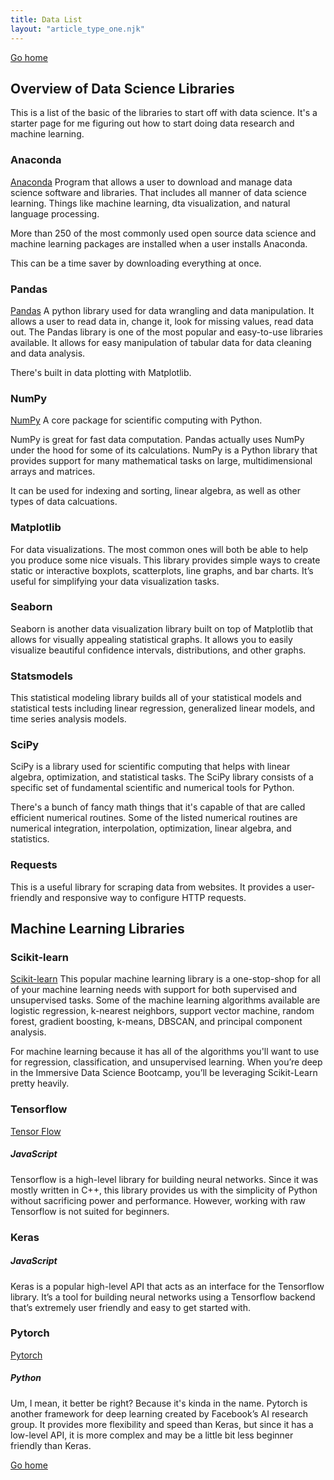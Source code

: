 ```yaml
---
title: Data List
layout: "article_type_one.njk"
---
```

[Go home](/index.html)
## Overview of Data Science Libraries

This is a list of the basic of the libraries to start off with data science. It's a starter page for me figuring out how to start doing data research and machine learning.

### Anaconda
[Anaconda](https://www.anaconda.com/)
Program that allows a user to download and manage data science software and libraries. That includes all manner of data science learning. Things like machine learning, dta visualization, and natural language processing.

More than 250 of the most commonly used open source data science and machine learning packages are installed when a user installs Anaconda. 

This can be a time saver by downloading everything at once.

### Pandas
[Pandas](https://pandas.pydata.org/)
A python library used for data wrangling and data manipulation. It allows a user to read data in, change it, look for missing values, read data out. The Pandas library is one of the most popular and easy-to-use libraries available. It allows for easy manipulation of tabular data for data cleaning and data analysis.

There's built in data plotting with Matplotlib.

### NumPy
[NumPy](https://numpy.org/)
A core package for scientific computing with Python.

NumPy is great for fast data computation. Pandas actually uses NumPy under the hood for some of its calculations. NumPy is a Python library that provides support for many mathematical tasks on large, multidimensional arrays and matrices.

It can be used for indexing and sorting, linear algebra, as well as other types of data calcuations.

### Matplotlib
For data visualizations. The most common ones will both be able to help you produce some nice visuals. This library provides simple ways to create static or interactive boxplots, scatterplots, line graphs, and bar charts. It’s useful for simplifying your data visualization tasks.

### Seaborn
Seaborn is another data visualization library built on top of Matplotlib that allows for visually appealing statistical graphs. It allows you to easily visualize beautiful confidence intervals, distributions, and other graphs.

### Statsmodels
This statistical modeling library builds all of your statistical models and statistical tests including linear regression, generalized linear models, and time series analysis models.

### SciPy
SciPy is a library used for scientific computing that helps with linear algebra, optimization, and statistical tasks. The SciPy library consists of a specific set of fundamental scientific and numerical tools for Python.

There's a bunch of fancy math things that it's capable of that are called efficient numerical routines. Some of the listed numerical routines are numerical integration, interpolation, optimization, linear algebra, and statistics.

### Requests
This is a useful library for scraping data from websites. It provides a user-friendly and responsive way to configure HTTP requests.

## Machine Learning Libraries

### Scikit-learn
[Scikit-learn](https://scikit-learn.org/stable/)
This popular machine learning library is a one-stop-shop for all of your machine learning needs with support for both supervised and unsupervised tasks. Some of the machine learning algorithms available are logistic regression, k-nearest neighbors, support vector machine, random forest, gradient boosting, k-means, DBSCAN, and principal component analysis.

For machine learning because it has all of the algorithms you'll want to use for regression, classification, and unsupervised learning. When you’re deep in the Immersive Data Science Bootcamp, you’ll be leveraging Scikit-Learn pretty heavily.

### Tensorflow
[Tensor Flow](https://www.tensorflow.org/)
##### JavaScript
Tensorflow is a high-level library for building neural networks. Since it was mostly written in C++, this library provides us with the simplicity of Python without sacrificing power and performance. However, working with raw Tensorflow is not suited for beginners.

### Keras 
##### JavaScript
Keras is a popular high-level API that acts as an interface for the Tensorflow library. It’s a tool for building neural networks using a Tensorflow backend that’s extremely user friendly and easy to get started with.

### Pytorch
[Pytorch](https://pytorch.org/)
##### Python
Um, I mean, it better be right? Because it's kinda in the name.
Pytorch is another framework for deep learning created by Facebook’s AI research group. It provides more flexibility and speed than Keras, but since it has a low-level API, it is more complex and may be a little bit less beginner friendly than Keras. 

[Go home](/index.html)